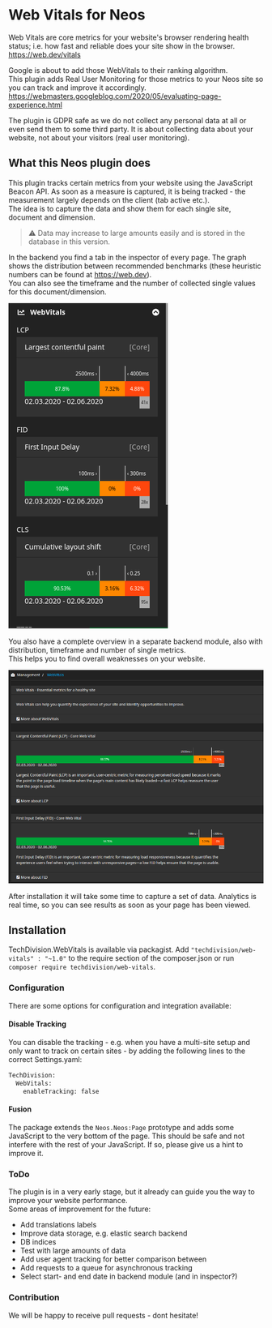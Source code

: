 # Web Vitals for Neos

Web Vitals are core metrics for your website's browser rendering health status;
i.e. how fast and reliable does your site show in the browser.  
https://web.dev/vitals

Google is about to add those WebVitals to their ranking algorithm.  
This plugin adds Real User Monitoring for those metrics to your Neos site 
so you can track and improve it accordingly.
https://webmasters.googleblog.com/2020/05/evaluating-page-experience.html

The plugin is GDPR safe as we do not collect any personal data at all or even send them to some third party.
It is about collecting data about your website, not about your visitors (real user monitoring).  

## What this Neos plugin does
This plugin tracks certain metrics from your website using the JavaScript Beacon API. As soon as a measure is captured, 
it is being tracked - the measurement largely depends on the client (tab active etc.).  
The idea is to capture the data and show them for each single site, document and dimension.  

> :warning: Data may increase to large amounts easily and is stored in the database in this version.

In the backend you find a tab in the inspector of every page. 
The graph shows the distribution between recommended benchmarks (these heuristic numbers can be found at https://web.dev).  
You can also see the timeframe and the number of collected single values for this document/dimension. 

![WebVitals](./Documentation/Images/WebVitals_Inspector.png "Neos inspector views")

You also have a complete overview in a separate backend module, also with distribution, timeframe and number of single metrics.  
This helps you to find overall weaknesses on your website.  

![WebVitals](./Documentation/Images/WebVitals_BackendModule.png "Neos backend module")  

After installation it will take some time to capture a set of data.
Analytics is real time, so you can see results as soon as your page has been viewed. 

## Installation

TechDivision.WebVitals is available via packagist. Add `"techdivision/web-vitals" : "~1.0"` to the require section of the composer.json
or run `composer require techdivision/web-vitals`.  

### Configuration
There are some options for configuration and integration available:

#### Disable Tracking
You can disable the tracking - e.g. when you have a multi-site setup and only want to track on certain sites - 
by adding the following lines to the correct Settings.yaml:
```
TechDivision:
  WebVitals:
    enableTracking: false
```

#### Fusion
The package extends the `Neos.Neos:Page` prototype and adds some JavaScript to the very bottom of the page. 
This should be safe and not interfere with the rest of your JavaScript. If so, please give us a hint to improve it.  

### ToDo
The plugin is in a very early stage, but it already can guide you the way to improve your website performance.  
Some areas of improvement for the future:  
* Add translations labels
* Improve data storage, e.g. elastic search backend
* DB indices
* Test with large amounts of data
* Add user agent tracking for better comparison between 
* Add requests to a queue for asynchronous tracking
* Select start- and end date in backend module (and in inspector?)

### Contribution
We will be happy to receive pull requests - dont hesitate!
